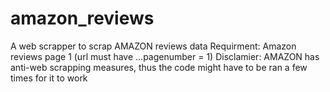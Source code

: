 # amazon_reviews
A web scrapper to scrap AMAZON reviews data
Requirment: Amazon reviews page 1 (url must have ...pagenumber = 1) 
Disclamier: AMAZON has anti-web scrapping measures, thus the code might have to be ran a few times for it to work
